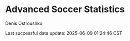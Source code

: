 # Advanced Soccer Statistics
Denis Ostroushko

<!-- gfm -->

Last successful data update: 2025-06-09 01:24:46 CST
